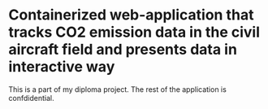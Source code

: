 # Containerized web-application that tracks CO2 emission data in the civil aircraft field and presents data in interactive way
This is a part of my diploma project. The rest of the application is confdidential.

